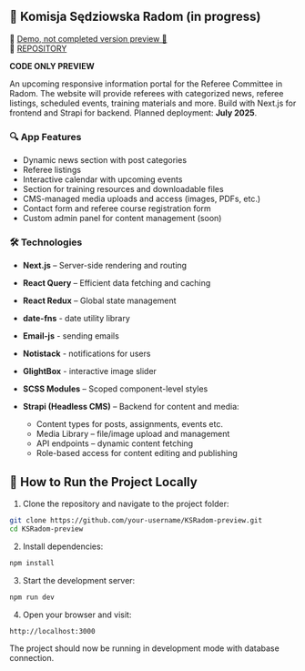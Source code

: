 ## 📰 Komisja Sędziowska Radom **(in progress)**

👀 [Demo, not completed version preview 🔗](http://93.127.186.161/) <br />
🔗 [REPOSITORY](https://github.com/Kupi403/ksradom-preview)

**CODE ONLY PREVIEW**

An upcoming responsive information portal for the Referee Committee in Radom. The website will provide referees with categorized news, referee listings, scheduled events, training materials and more.
Build with Next.js for frontend and Strapi for backend.
Planned deployment: **July 2025**.

### 🔍 App Features

- Dynamic news section with post categories
- Referee listings
- Interactive calendar with upcoming events  
- Section for training resources and downloadable files  
- CMS-managed media uploads and access (images, PDFs, etc.)
- Contact form and referee course registration form
- Custom admin panel for content management (soon)


### 🛠 Technologies

- **Next.js** – Server-side rendering and routing  
- **React Query** – Efficient data fetching and caching  
- **React Redux** – Global state management
- **date-fns** - date utility library
- **Email-js** - sending emails
- **Notistack** - notifications for users 
- **GlightBox** - interactive image slider
- **SCSS Modules** – Scoped component-level styles  
- **Strapi (Headless CMS)** – Backend for content and media:

  - Content types for posts, assignments, events etc.  
  - Media Library – file/image upload and management  
  - API endpoints – dynamic content fetching  
  - Role-based access for content editing and publishing

## 🚀 How to Run the Project Locally

1. Clone the repository and navigate to the project folder:

```bash
git clone https://github.com/your-username/KSRadom-preview.git
cd KSRadom-preview
```

2. Install dependencies:

```bash
npm install
```

3. Start the development server:

```bash
npm run dev
```

4. Open your browser and visit:

```
http://localhost:3000
```

The project should now be running in development mode with database connection.
